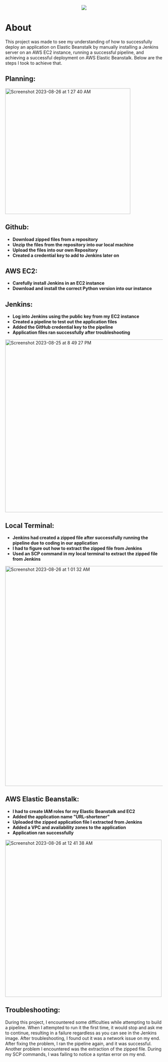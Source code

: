 <p align="center">
<img src="https://github.com/kura-labs-org/kuralabs_deployment_1/blob/main/Kuralogo.png">
</p>

# About

This project was made to see my understanding of how to successfully deploy an application on Elastic Beanstalk by manually installing a Jenkins server on an AWS EC2 instance, running a successful pipeline, and achieving a successful deployment on AWS Elastic Beanstalk. Below are the steps I took to achieve that.

## Planning:

<img width="400" alt="Screenshot 2023-08-26 at 1 27 40 AM" src="https://github.com/Jmo-101/Jenkins_Flask_app/assets/138607757/754c1bf6-6b41-4fcc-9628-284a6f0ad187">


## Github:

- **Download zipped files from a repository**
- **Unzip the files from the repository into our local machine**
- **Upload the files into our own Repository**
- **Created a credential key to add to Jenkins later on**

## AWS EC2:

- **Carefully install Jenkins in an EC2 instance**
- **Download and install the correct Python version into our instance**

## Jenkins:

- **Log into Jenkins using the public key from my EC2 instance**
- **Created a pipeline to test out the application files**
- **Added the GitHub credential key to the pipeline**
- **Application files ran successfully after troubleshooting**

<img width="550" alt="Screenshot 2023-08-25 at 8 49 27 PM" src="https://github.com/Jmo-101/Jenkins_Flask_app/assets/138607757/78596559-6a02-4540-8c20-81a374b481b7">
  

## Local Terminal:

- **Jenkins had created a zipped file after successfully running the pipeline due to coding in our application**
- **I had to figure out how to extract the zipped file from Jenkins**
- **Used an SCP command in my local terminal to extract the zipped file from Jenkins**

<img width="700" alt="Screenshot 2023-08-26 at 1 01 32 AM" src="https://github.com/Jmo-101/Jenkins_Flask_app/assets/138607757/1951bab3-e6f7-4e0c-a07b-447ce93cc41e">


## AWS Elastic Beanstalk:

- **I had to create IAM roles for my Elastic Beanstalk and EC2**
- **Added the application name "URL-shortener"**
- **Uploaded the zipped application file I extracted from Jenkins**
- **Added a VPC and availability zones to the application**
- **Application ran successfully**

<img width="500" alt="Screenshot 2023-08-26 at 12 41 38 AM" src="https://github.com/Jmo-101/Jenkins_Flask_app/assets/138607757/38fac360-b3e2-4120-a1a3-fdd3b1e96356">


## Troubleshooting:

During this project, I encountered some difficulties while attempting to build a pipeline. When I attempted to run it the first time, it would stop and ask me to continue, resulting in a failure regardless as you can see in the Jenkins image. After troubleshooting, I found out it was a network issue on my end. After fixing the problem, I ran the pipeline again, and it was successful. Another problem I encountered was the extraction of the zipped file. During my SCP commands, I was failing to notice a syntax error on my end.
